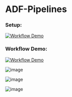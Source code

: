 # ADF-Pipelines

### Setup: 
[![Workflow Demo](https://img.youtube.com/vi/YlqXtvDFVkM/0.jpg)](https://www.youtube.com/watch?v=YlqXtvDFVkM)


### Workflow Demo: 
[![Workflow Demo](https://img.youtube.com/vi/-_8dDIhOBxw/0.jpg)](https://www.youtube.com/watch?v=-_8dDIhOBxw)

<!--[![Workflow Demo Video]([https://img.youtube.com/vi/VIDEO_ID/0.jpg](https://github.com/nk3099/ADF-Pipelines/blob/main/workflow/thumbnail.png))](https://github.com/nk3099/ADF-Pipelines/blob/main/workflow/workflow_demo.mp4)-->

![image](https://github.com/user-attachments/assets/a13d275d-9ae3-494a-9f40-fb63a0d5301f)

![image](https://github.com/user-attachments/assets/d81b5563-b3e2-4976-b32a-a99b4308ee4f)

![image](https://github.com/user-attachments/assets/4f76ba8d-71e2-485f-9d5b-d10ce6d7b492)

